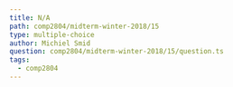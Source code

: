 ```yaml
---
title: N/A
path: comp2804/midterm-winter-2018/15
type: multiple-choice
author: Michiel Smid
question: comp2804/midterm-winter-2018/15/question.ts
tags:
  - comp2804
---
```

